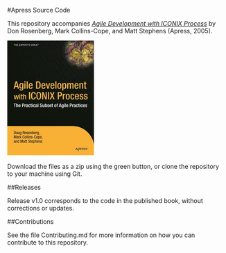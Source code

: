 #Apress Source Code

This repository accompanies [*Agile Development with ICONIX Process*](http://www.apress.com/9781590594643) by Don Rosenberg, Mark Collins-Cope, and Matt Stephens (Apress, 2005).

![Cover image](9781590594643.jpg)

Download the files as a zip using the green button, or clone the repository to your machine using Git.

##Releases

Release v1.0 corresponds to the code in the published book, without corrections or updates.

##Contributions

See the file Contributing.md for more information on how you can contribute to this repository.
